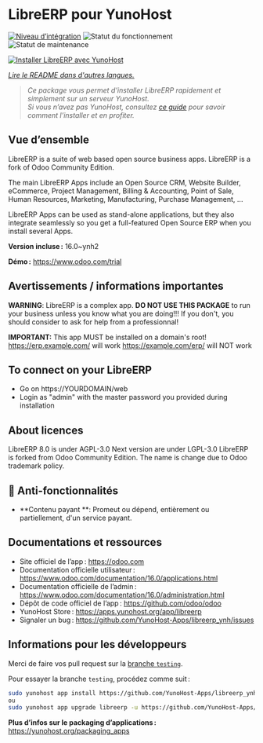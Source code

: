<!--
Nota bene : ce README est automatiquement généré par <https://github.com/YunoHost/apps/tree/master/tools/readme_generator>
Il NE doit PAS être modifié à la main.
-->

# LibreERP pour YunoHost

[![Niveau d’intégration](https://dash.yunohost.org/integration/libreerp.svg)](https://dash.yunohost.org/appci/app/libreerp) ![Statut du fonctionnement](https://ci-apps.yunohost.org/ci/badges/libreerp.status.svg) ![Statut de maintenance](https://ci-apps.yunohost.org/ci/badges/libreerp.maintain.svg)

[![Installer LibreERP avec YunoHost](https://install-app.yunohost.org/install-with-yunohost.svg)](https://install-app.yunohost.org/?app=libreerp)

*[Lire le README dans d'autres langues.](./ALL_README.md)*

> *Ce package vous permet d’installer LibreERP rapidement et simplement sur un serveur YunoHost.*  
> *Si vous n’avez pas YunoHost, consultez [ce guide](https://yunohost.org/install) pour savoir comment l’installer et en profiter.*

## Vue d’ensemble

LibreERP is a suite of web based open source business apps. LibreERP is a fork of Odoo Community Edition.

The main LibreERP Apps include an Open Source CRM, Website Builder, eCommerce, Project Management, Billing &amp; Accounting, Point of Sale, Human Resources, Marketing, Manufacturing, Purchase Management, ...

LibreERP Apps can be used as stand-alone applications, but they also integrate seamlessly so you get a full-featured Open Source ERP when you install several Apps.


**Version incluse :** 16.0~ynh2

**Démo :** <https://www.odoo.com/trial>
## Avertissements / informations importantes

**WARNING**: LibreERP is a complex app. **DO NOT USE THIS PACKAGE** to run your business unless you know what you are doing!!! If you don't, you should consider to ask for help from a professionnal!

**IMPORTANT:** This app MUST be installed on a domain's root!
https://erp.example.com/ will work
https://example.com/erp/ will NOT work

To connect on your LibreERP
-----------
- Go on https://YOURDOMAIN/web
- Login as "admin" with the master password you provided during installation

About licences
-----------
LibreERP 8.0 is under AGPL-3.0
Next version are under LGPL-3.0
LibreERP is forked from Odoo Community Edition. The name is change due to Odoo trademark policy.

## :red_circle: Anti-fonctionnalités

- **Contenu payant **: Promeut ou dépend, entièrement ou partiellement, d'un service payant.

## Documentations et ressources

- Site officiel de l’app : <https://odoo.com>
- Documentation officielle utilisateur : <https://www.odoo.com/documentation/16.0/applications.html>
- Documentation officielle de l’admin : <https://www.odoo.com/documentation/16.0/administration.html>
- Dépôt de code officiel de l’app : <https://github.com/odoo/odoo>
- YunoHost Store : <https://apps.yunohost.org/app/libreerp>
- Signaler un bug : <https://github.com/YunoHost-Apps/libreerp_ynh/issues>

## Informations pour les développeurs

Merci de faire vos pull request sur la [branche `testing`](https://github.com/YunoHost-Apps/libreerp_ynh/tree/testing).

Pour essayer la branche `testing`, procédez comme suit :

```bash
sudo yunohost app install https://github.com/YunoHost-Apps/libreerp_ynh/tree/testing --debug
ou
sudo yunohost app upgrade libreerp -u https://github.com/YunoHost-Apps/libreerp_ynh/tree/testing --debug
```

**Plus d’infos sur le packaging d’applications :** <https://yunohost.org/packaging_apps>
